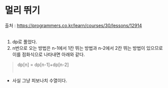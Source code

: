 # 멀리 뛰기
출처 : https://programmers.co.kr/learn/courses/30/lessons/12914 <br><br>

1. dp로 풀었다. <br>
2. n번으로 오는 방법은 n-1에서 1칸 뛰는 방법과 n-2에서 2칸 뛰는 방법이 있으므로 이를 점화식으로 나타내면 아래와 같다. <br>
> dp[n] = dp[n-1]+dp[n-2] <br><br>

* 사실 그냥 피보나치 수열이다.

